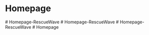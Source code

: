 # Homepage
 
#   H o m e p a g e - R e s c u e W a v e  
 #   H o m e p a g e - R e s c u e W a v e  
 #   H o m e p a g e - R e s c u e W a v e  
 #   H o m e p a g e  
 